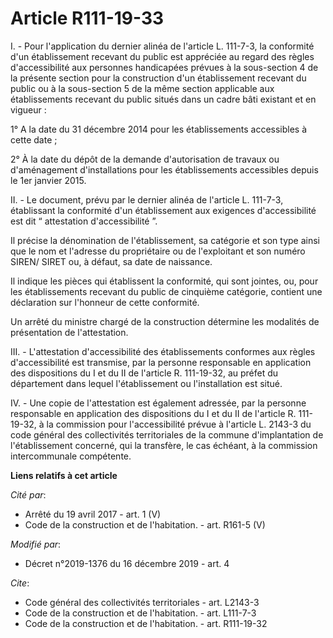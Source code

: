 # Article R111-19-33

I. - Pour l'application du dernier alinéa de l'article L. 111-7-3, la conformité d'un établissement recevant du public est
appréciée au regard des règles d'accessibilité aux personnes handicapées prévues à la sous-section 4 de la présente section
pour la construction d'un établissement recevant du public ou à la sous-section 5 de la même section applicable aux
établissements recevant du public situés dans un cadre bâti existant et en vigueur :

1° A la date du 31 décembre 2014 pour les établissements accessibles à cette date ;

2° À la date du dépôt de la demande d'autorisation de travaux ou d'aménagement d'installations pour les établissements
accessibles depuis le 1er janvier 2015.

II. - Le document, prévu par le dernier alinéa de l'article L. 111-7-3, établissant la conformité d'un établissement aux
exigences d'accessibilité est dit “ attestation d'accessibilité ”.

Il précise la dénomination de l'établissement, sa catégorie et son type ainsi que le nom et l'adresse du propriétaire ou de
l'exploitant et son numéro SIREN/ SIRET ou, à défaut, sa date de naissance.

Il indique les pièces qui établissent la conformité, qui sont jointes, ou, pour les établissements recevant du public de
cinquième catégorie, contient une déclaration sur l'honneur de cette conformité.

Un arrêté du ministre chargé de la construction détermine les modalités de présentation de l'attestation.

III. - L'attestation d'accessibilité des établissements conformes aux règles d'accessibilité est transmise, par la personne
responsable en application des dispositions du I et du II de l'article R. 111-19-32, au préfet du département dans lequel
l'établissement ou l'installation est situé.

IV. - Une copie de l'attestation est également adressée, par la personne responsable en application des dispositions du I et
du II de l'article R. 111-19-32, à la commission pour l'accessibilité prévue à l'article L. 2143-3 du code général des
collectivités territoriales de la commune d'implantation de l'établissement concerné, qui la transfère, le cas échéant, à la
commission intercommunale compétente.

**Liens relatifs à cet article**

_Cité par_:

  - Arrêté du 19 avril 2017 - art. 1 (V)
  - Code de la construction et de l'habitation. - art. R161-5 (V)

_Modifié par_:

  - Décret n°2019-1376 du 16 décembre 2019 - art. 4

_Cite_:

  - Code général des collectivités territoriales - art. L2143-3
  - Code de la construction et de l'habitation. - art. L111-7-3
  - Code de la construction et de l'habitation. - art. R111-19-32
